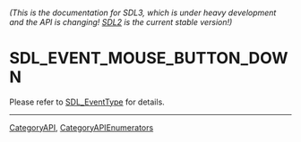 ###### (This is the documentation for SDL3, which is under heavy development and the API is changing! [SDL2](https://wiki.libsdl.org/SDL2/) is the current stable version!)
# SDL_EVENT_MOUSE_BUTTON_DOWN

Please refer to [SDL_EventType](SDL_EventType) for details.

----
[CategoryAPI](CategoryAPI), [CategoryAPIEnumerators](CategoryAPIEnumerators)

